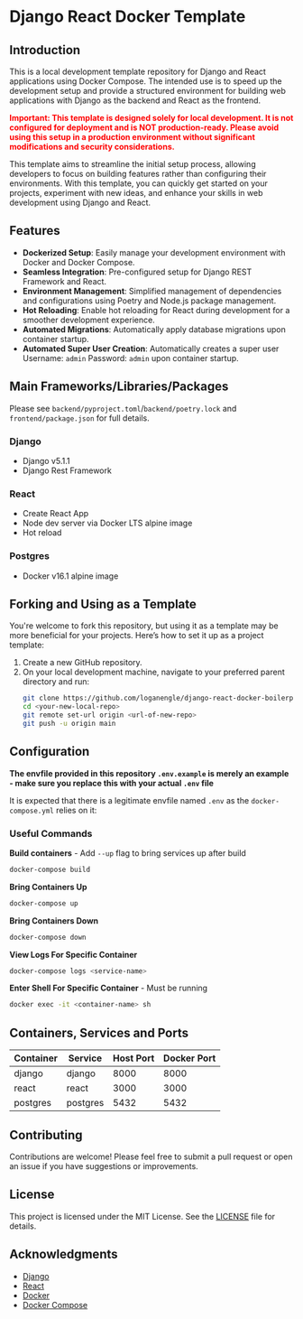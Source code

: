 # Django React Docker Template

## Introduction

This is a local development template repository for Django and React applications using Docker Compose. The intended use is to speed up the development setup and provide a structured environment for building web applications with Django as the backend and React as the frontend.

<span style="color: red; font-weight: bold;">Important: This template is designed solely for local development. It is not configured for deployment and is NOT production-ready. Please avoid using this setup in a production environment without significant modifications and security considerations.</span>

This template aims to streamline the initial setup process, allowing developers to focus on building features rather than configuring their environments. With this template, you can quickly get started on your projects, experiment with new ideas, and enhance your skills in web development using Django and React.

## Features

- **Dockerized Setup**: Easily manage your development environment with Docker and Docker Compose.
- **Seamless Integration**: Pre-configured setup for Django REST Framework and React.
- **Environment Management**: Simplified management of dependencies and configurations using Poetry and Node.js package management.
- **Hot Reloading**: Enable hot reloading for React during development for a smoother development experience.
- **Automated Migrations**: Automatically apply database migrations upon container startup.
- **Automated Super User Creation**: Automatically creates a super user Username: `admin` Password: `admin` upon container startup.

## Main Frameworks/Libraries/Packages

Please see `backend/pyproject.toml`/`backend/poetry.lock` and `frontend/package.json` for full details.

### Django

- Django v5.1.1
- Django Rest Framework

### React

- Create React App
- Node dev server via Docker LTS alpine image
- Hot reload

### Postgres

- Docker v16.1 alpine image

## Forking and Using as a Template

You're welcome to fork this repository, but using it as a template may be more beneficial for your projects. Here’s how to set it up as a project template:

1. Create a new GitHub repository.
2. On your local development machine, navigate to your preferred parent directory and run:
   ```bash
   git clone https://github.com/loganengle/django-react-docker-boilerplate.git <your-new-local-repo>
   cd <your-new-local-repo>
   git remote set-url origin <url-of-new-repo>
   git push -u origin main
   ```

## Configuration

**The envfile provided in this repository `.env.example` is merely an example - make sure you replace this with your actual `.env` file**

It is expected that there is a legitimate envfile named `.env` as the `docker-compose.yml` relies on it:

### Useful Commands

**Build containers** - Add `--up` flag to bring services up after build
```bash
docker-compose build
```

**Bring Containers Up**
```bash
docker-compose up
```

**Bring Containers Down**
```bash
docker-compose down
```

**View Logs For Specific Container**
```bash
docker-compose logs <service-name>
```

**Enter Shell For Specific Container** - Must be running
```bash
docker exec -it <container-name> sh
```

## Containers, Services and Ports

| Container | Service  | Host Port | Docker Port |
|-----------|----------|-----------|-------------|
| django    | django   | 8000      | 8000        |
| react     | react    | 3000      | 3000        |
| postgres  | postgres | 5432      | 5432        |


## Contributing

Contributions are welcome! Please feel free to submit a pull request or open an issue if you have suggestions or improvements.

## License

This project is licensed under the MIT License. See the [LICENSE](LICENSE) file for details.

## Acknowledgments

- [Django](https://www.djangoproject.com/)
- [React](https://reactjs.org/)
- [Docker](https://www.docker.com/)
- [Docker Compose](https://docs.docker.com/compose/)